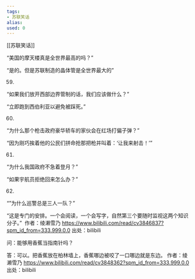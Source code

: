 ```yaml
---
tags: 
- 苏联笑话 
alias:
used: 0
---
```

[[苏联笑话]]


“美国的摩天楼真是全世界最高的吗？” 

“是的。但是苏联制造的晶体管是全世界最大的” 

59.

“如果我们放开西部边界管制的话，我们应该做什么？” 

“立即跑到西伯利亚以避免被踩死。”


60.

“为什么那个枪击政府豪华轿车的家伙会在红场打偏子弹？” 

“因为刚巧挨着他的公民们拼命抢那把枪并叫着：‘让我来射击！’”


61.

“为什么我国政府不急着登月？”

“如果宇航员拒绝回来怎么办？” 

62.

“”为什么巡警总是三人一队？” 

“这是专门的安排。一个会阅读，一个会写字，自然第三个要随时监视这两个知识分子。”  作者：绫濑雪乃 https://www.bilibili.com/read/cv3846837?spm_id_from=333.999.0.0 出处：bilibili


问：能够用香蕉当指南针吗？

答：可以。把香蕉放在柏林墙上，香蕉哪边被咬了一口哪边就是东边。 作者：绫濑雪乃 https://www.bilibili.com/read/cv3848362?spm_id_from=333.999.0.0 出处：bilibili
